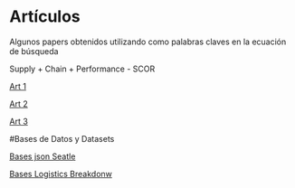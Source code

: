 # Artículos
Algunos papers obtenidos utilizando como palabras claves en la ecuación de búsqueda

Supply + Chain + Performance - SCOR

[Art 1](00207543.2019.1630770.pdf)

[Art 2](872753.pdf)

[Art 3](BIJ-08-2017-0224.pdf)

#Bases de Datos y Datasets

[Bases json Seatle](seattle.xml)

[Bases Logistics Breakdonw](serverfault.xlsx)


